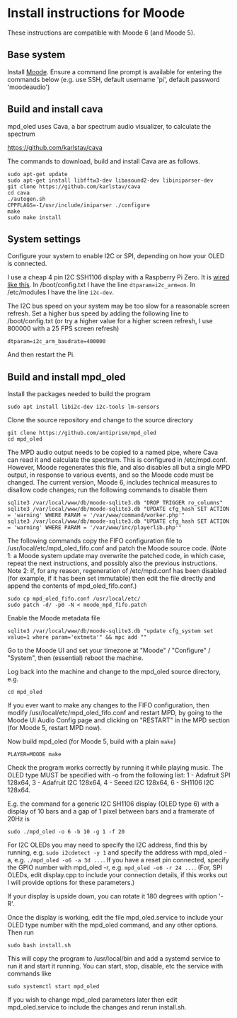 # Install instructions for Moode

These instructions are compatible with Moode 6 (and Moode 5).

## Base system

Install [Moode](http://moodeaudio.org/). Ensure a command line prompt is
available for entering the commands below (e.g. use SSH, default username
'pi', default password 'moodeaudio')

## Build and install cava

mpd_oled uses Cava, a bar spectrum audio visualizer, to calculate the spectrum
   
   <https://github.com/karlstav/cava>

The commands to download, build and install Cava are as follows.
```
sudo apt-get update
sudo apt-get install libfftw3-dev libasound2-dev libiniparser-dev
git clone https://github.com/karlstav/cava
cd cava
./autogen.sh
CPPFLAGS=-I/usr/include/iniparser ./configure
make
sudo make install
```

## System settings

Configure your system to enable I2C or SPI, depending on how your OLED
is connected.

I use a cheap 4 pin I2C SSH1106 display with a Raspberry Pi Zero. It is
[wired like this](https://www.14core.com/wp-content/uploads/2016/11/Raspberry-Pi-2-OLED_Screen-WIring-Diagram-Monocrome-I2C.jpg). In /boot/config.txt I
have the line `dtparam=i2c_arm=on`. In /etc/modules I have the line `i2c-dev`.

The I2C bus speed on your system may be too slow for a reasonable screen
refresh. Set a higher bus speed by adding the
following line to /boot/config.txt (or try a higher value for a higher
screen refresh, I use 800000 with a 25 FPS screen refresh)
```
dtparam=i2c_arm_baudrate=400000
```
And then restart the Pi.

## Build and install mpd_oled

Install the packages needed to build the program
```
sudo apt install libi2c-dev i2c-tools lm-sensors
```
Clone the source repository and change to the source directory
```
git clone https://github.com/antiprism/mpd_oled
cd mpd_oled
```

The MPD audio output needs to be copied to a named pipe, where Cava can
read it and calculate the spectrum. This is configured in /etc/mpd.conf.
However, Moode regenerates this file, and also disables all but a single MPD
output, in response to various events, and so the Moode code must be changed.
The current version, Moode 6, includes technical measures to disallow
code changes; run the following commands to disable them
```
sqlite3 /var/local/www/db/moode-sqlite3.db "DROP TRIGGER ro_columns"
sqlite3 /var/local/www/db/moode-sqlite3.db "UPDATE cfg_hash SET ACTION = 'warning' WHERE PARAM = '/var/www/command/worker.php'"
sqlite3 /var/local/www/db/moode-sqlite3.db "UPDATE cfg_hash SET ACTION = 'warning' WHERE PARAM = '/var/www/inc/playerlib.php'"
```

The following commands copy the FIFO configuration file to
/usr/local/etc/mpd_oled_fifo.conf and patch the Moode source code. (Note 1:
a Moode system update may overwrite the patched code, in which case, repeat
the next instructions, and possibly also the previous instructions.
Note 2: if, for any reason, regeneration of
/etc/mpd.conf has been disabled (for example, if it has been set immutable)
then edit the file directly and append the contents of mpd_oled_fifo.conf.)

```
sudo cp mpd_oled_fifo.conf /usr/local/etc/
sudo patch -d/ -p0 -N < moode_mpd_fifo.patch
```

Enable the Moode metadata file
```
sqlite3 /var/local/www/db/moode-sqlite3.db "update cfg_system set value=1 where param='extmeta'" && mpc add ""

```
Go to the Moode UI and set your timezone at "Moode" / "Configure" / "System",
then (essential) reboot the machine.

Log back into the machine and change to the mpd_oled source directory, e.g.
```
cd mpd_oled
```
If you ever want to make any changes to the FIFO configuration,
then modify /usr/local/etc/mpd_oled_fifo.conf and restart MPD,
by going to the Moode UI Audio Config page and clicking on
"RESTART" in the MPD section (for Moode 5, restart MPD now).

Now build mpd_oled (for Moode 5, build with a plain `make`)
```
PLAYER=MOODE make
```
Check the program works correctly by running it while playing music.
The OLED type MUST be specified with -o from the following list:
    1 - Adafruit SPI 128x64,
    3 - Adafruit I2C 128x64,
    4 - Seeed I2C 128x64,
    6 - SH1106 I2C 128x64.

E.g. the command for a generic I2C SH1106 display (OLED type 6) with
a display of 10 bars and a gap of 1 pixel between bars and a framerate
of 20Hz is
```
sudo ./mpd_oled -o 6 -b 10 -g 1 -f 20
```
For I2C OLEDs you may need to specify the I2C address, find this by running,
e.g. `sudo i2cdetect -y 1` and specify the address with mpd_oled -a,
e.g. `./mpd_oled -o6 -a 3d ...`. If you have a reset pin connected, specify
the GPIO number with mpd_oled -r, e.g. `mpd_oled -o6 -r 24 ...`. (For, SPI
OLEDs, edit display.cpp to include your connection details, if this works
out I will provide options for these parameters.)

If your display is upside down, you can rotate it 180 degrees with option '-R'.

Once the display is working, edit the file mpd_oled.service to include
your OLED type number with the mpd_oled command, and any other options.
Then run
```
sudo bash install.sh
```
This will copy the program to /usr/local/bin and add a systemd service
to run it and start it running. You can start, stop, disable, etc the
service with commands like
```
sudo systemctl start mpd_oled
```
If you wish to change mpd_oled parameters later then edit mpd_oled.service
to include the changes and rerun install.sh.

